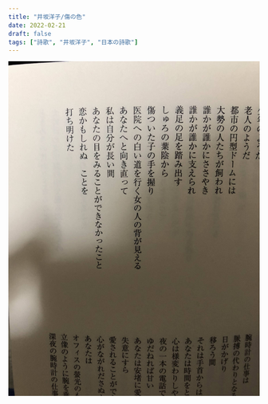```yaml
---
title: "井坂洋子/傷の色"
date: 2022-02-21
draft: false
tags: ["詩歌", "井坂洋子", "日本の詩歌"]
---
```


![](/2022-02-21-01.jpg)
